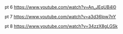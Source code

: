 pt 6
https://www.youtube.com/watch?v=An_JEqUB4l0

pt 7
https://www.youtube.com/watch?v=a3d36lpw7nY

pt 8
https://www.youtube.com/watch?v=34zzX8gLGSk
